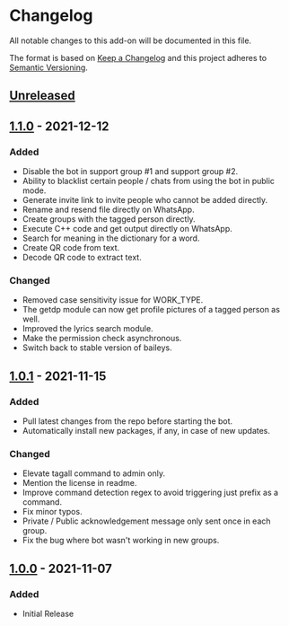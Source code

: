 # Changelog
All notable changes to this add-on will be documented in this file.

The format is based on [Keep a Changelog](https://keepachangelog.com/en/1.0.0/) and
this project adheres to [Semantic Versioning](https://semver.org/spec/v2.0.0.html).

## [Unreleased]

## [1.1.0] - 2021-12-12
### Added
- Disable the bot in support group #1 and support group #2.
- Ability to blacklist certain people / chats from using the bot in public mode.
- Generate invite link to invite people who cannot be added directly.
- Rename and resend file directly on WhatsApp.
- Create groups with the tagged person directly.
- Execute C++ code and get output directly on WhatsApp.
- Search for meaning in the dictionary for a word.
- Create QR code from text.
- Decode QR code to extract text.

### Changed
- Removed case sensitivity issue for WORK_TYPE.
- The getdp module can now get profile pictures of a tagged person as well.
- Improved the lyrics search module.
- Make the permission check asynchronous.
- Switch back to stable version of baileys.

## [1.0.1] - 2021-11-15
### Added
- Pull latest changes from the repo before starting the bot.
- Automatically install new packages, if any, in case of new updates.

### Changed
- Elevate tagall command to admin only.
- Mention the license in readme.
- Improve command detection regex to avoid triggering just prefix as a command.
- Fix minor typos.
- Private / Public acknowledgement message only sent once in each group.
- Fix the bug where bot wasn't working in new groups.

## [1.0.0] - 2021-11-07
### Added
- Initial Release

[Unreleased]: https://github.com/AellyOfficial/Aelly/compare/v1.1.0...HEAD
[1.1.0]: https://github.com/AellyOfficial/Aelly/releases/tag/v1.1.0
[1.0.1]: https://github.com/AellyOfficial/Aelly/releases/tag/v1.0.1
[1.0.0]: https://github.com/AellyOfficial/Aelly/releases/tag/v1.0.0